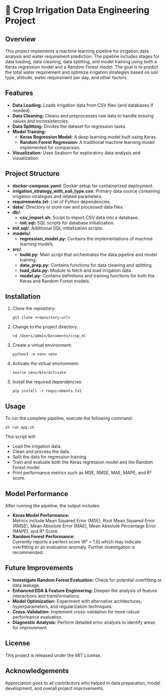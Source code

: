 # 🌱 Crop Irrigation Data Engineering Project

## Overview
This project implements a machine learning pipeline for irrigation data analysis and water requirement prediction. The pipeline includes stages for data loading, data cleaning, data splitting, and model training using both a Keras regression model and a Random Forest model. The goal is to predict the total water requirement and optimize irrigation strategies based on soil type, altitude, water requirement per day, and other factors.

## Features
- **Data Loading:** Loads irrigation data from CSV files (and databases if needed).
- **Data Cleaning:** Cleans and preprocesses raw data to handle missing values and inconsistencies.
- **Data Splitting:** Divides the dataset for regression tasks.
- **Model Training:**
  - **Keras Regression Model:** A deep learning model built using Keras.
  - **Random Forest Regression:** A traditional machine learning model implemented for comparison.
- **Visualization:** Uses Seaborn for exploratory data analysis and visualization.

## Project Structure
- **docker-compose.yaml:** Docker setup for containerized deployment.
- **irrigation_strategy_with_soil_type.csv:** Primary data source containing irrigation strategies and related parameters.
- **requirements.txt:** List of Python dependencies.
- **data/**: Directory to store raw and processed data files.
- **db/**:
  - **csv_import.sh:** Script to import CSV data into a database.
  - **init.sql:** SQL scripts for database initialization.
- **init.sql/**: Additional SQL initialization scripts.
- **models/**:
  - **regression_model.py:** Contains the implementations of machine learning models.
- **src/**:
  - **build.py:** Main script that orchestrates the data pipeline and model training.
  - **data_prep.py:** Contains functions for data cleaning and splitting.
  - **load_data.py:** Module to fetch and load irrigation data.
  - **model.py:** Contains definitions and training functions for both the Keras and Random Forest models.

## Installation
1. Clone the repository:
   ```
   git clone <repository-url>
   ```
2. Change to the project directory:
   ```
   cd /Users/admin/Documents/crop_ml
   ```
3. Create a virtual environment:
   ```
   python3 -m venv venv
   ```
4. Activate the virtual environment:
   ```
   source venv/bin/activate
   ```
5. Install the required dependencies:
   ```
   pip install -r requirements.txt
   ```

## Usage
To run the complete pipeline, execute the following command:
   ```
   sh run_app.sh
   ```
This script will:
- Load the irrigation data.
- Clean and process the data.
- Split the data for regression training.
- Train and evaluate both the Keras regression model and the Random Forest model.
- Print performance metrics such as MSE, RMSE, MAE, MAPE, and R² score.

## Model Performance
After running the pipeline, the output includes:
- **Keras Model Performance:**  
  Metrics include Mean Squared Error (MSE), Root Mean Squared Error (RMSE), Mean Absolute Error (MAE), Mean Absolute Percentage Error (MAPE), and R² Score.
- **Random Forest Performance:**  
  Currently reports a perfect score (R² = 1.0) which may indicate overfitting or an evaluation anomaly. Further investigation is recommended.

## Future Improvements
- **Investigate Random Forest Evaluation:** Check for potential overfitting or data leakage.
- **Enhanced EDA & Feature Engineering:** Deepen the analysis of feature interactions and transformations.
- **Model Optimization:** Experiment with alternative architectures, hyperparameters, and regularization techniques.
- **Cross-Validation:** Implement cross-validation for more robust performance evaluation.
- **Diagnostic Analysis:** Perform detailed error analysis to identify areas for improvement.

## License
This project is released under the MIT License.

## Acknowledgements
Appreciation goes to all contributors who helped in data preparation, model development, and overall project improvements.
